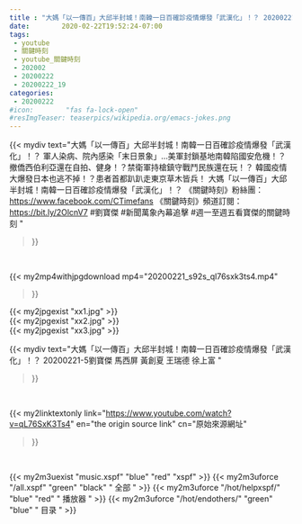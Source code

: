 ```yaml
---
title : "大媽「以一傳百」大邱半封城！南韓一日百確診疫情爆發「武漢化」！？ 20200221-5劉寶傑 馬西屏 黃創夏 王瑞德 徐上富 "
date:        2020-02-22T19:52:24-07:00
tags:
 - youtube
 - 關鍵時刻
 - youtube_關鍵時刻
 - 202002
 - 20200222
 - 20200222_19
categories:
 - 20200222
#icon:        "fas fa-lock-open"
#resImgTeaser: teaserpics/wikipedia.org/emacs-jokes.png
---
```


{{< mydiv text="大媽「以一傳百」大邱半封城！南韓一日百確診疫情爆發「武漢化」！？ 軍人染病、院內感染「末日景象」…美軍封鎖基地南韓陷國安危機！？ 撤僑西伯利亞還在自拍、健身！？禁衛軍持槍鎮守戰鬥民族還在玩！？ 韓國疫情大爆發日本也逃不掉！？患者首都趴趴走東京草木皆兵！ 大媽「以一傳百」大邱半封城！南韓一日百確診疫情爆發「武漢化」！？  《關鍵時刻》粉絲團：https://www.facebook.com/CTimefans 《關鍵時刻》頻道訂閱：https://bit.ly/2OlcnV7  #劉寶傑 #新聞萬象內幕追擊 #週一至週五看寶傑的關鍵時刻 "
>}}
<br>


{{< my2mp4withjpgdownload mp4="20200221_s92s_ql76sxk3ts4.mp4"
>}}

{{< my2jpgexist "xx1.jpg" >}}<br>
{{< my2jpgexist "xx2.jpg" >}}<br>
{{< my2jpgexist "xx3.jpg" >}}<br>



{{< mydiv text="大媽「以一傳百」大邱半封城！南韓一日百確診疫情爆發「武漢化」！？ 20200221-5劉寶傑 馬西屏 黃創夏 王瑞德 徐上富 "
>}}
<br>

{{< my2linktextonly link="https://www.youtube.com/watch?v=qL76SxK3Ts4"
en="the origin source link" cn="原始來源網址"
>}}


<br>

{{< my2m3uexist "music.xspf"        "blue"   "red"    "xspf" >}} {{< my2m3uforce "/all.xspf"         "green"  "black"  " 全部 " >}} {{< my2m3uforce "/hot/helpxspf/"    "blue"   "red"    " 播放器 " >}} {{< my2m3uforce "/hot/endothers/"   "green"  "blue"   " 目录 " >}} 
